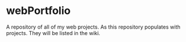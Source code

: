 # webPortfolio
A repository of all of my web projects. As this repository populates with projects.  They will be listed in the wiki.  
